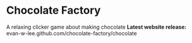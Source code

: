 # Chocolate Factory
A relaxing clicker game about making chocolate
**Latest website release:** 
evan-w-lee.github.com/chocolate-factory/chocolate
